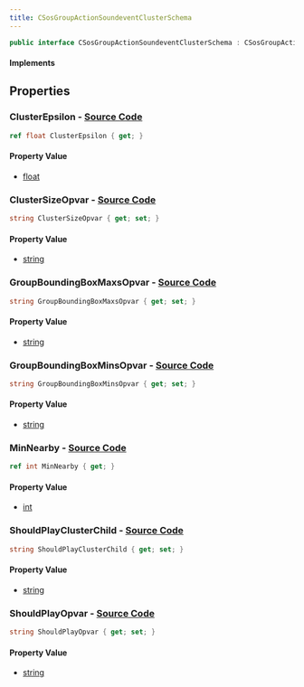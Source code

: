 ```yaml
---
title: CSosGroupActionSoundeventClusterSchema
---
```


```csharp
public interface CSosGroupActionSoundeventClusterSchema : CSosGroupActionSchema, ISchemaClass<CSosGroupActionSchema>, ISchemaClass<CSosGroupActionSoundeventClusterSchema>, ISchemaField, ISchemaClass, INativeHandle
```

#### Implements

## Properties

### **ClusterEpsilon** - [Source Code](https://github.com/swiftly-solution/swiftlys2/blob/main/managed/src/SwiftlyS2.Generated/Schemas/Interfaces/CSosGroupActionSoundeventClusterSchema.cs#L18)

```csharp
ref float ClusterEpsilon { get; }
```

#### Property Value

- [float](https://learn.microsoft.com/dotnet/api/system.single)

### **ClusterSizeOpvar** - [Source Code](https://github.com/swiftly-solution/swiftlys2/blob/main/managed/src/SwiftlyS2.Generated/Schemas/Interfaces/CSosGroupActionSoundeventClusterSchema.cs#L24)

```csharp
string ClusterSizeOpvar { get; set; }
```

#### Property Value

- [string](https://learn.microsoft.com/dotnet/api/system.string)

### **GroupBoundingBoxMaxsOpvar** - [Source Code](https://github.com/swiftly-solution/swiftlys2/blob/main/managed/src/SwiftlyS2.Generated/Schemas/Interfaces/CSosGroupActionSoundeventClusterSchema.cs#L28)

```csharp
string GroupBoundingBoxMaxsOpvar { get; set; }
```

#### Property Value

- [string](https://learn.microsoft.com/dotnet/api/system.string)

### **GroupBoundingBoxMinsOpvar** - [Source Code](https://github.com/swiftly-solution/swiftlys2/blob/main/managed/src/SwiftlyS2.Generated/Schemas/Interfaces/CSosGroupActionSoundeventClusterSchema.cs#L26)

```csharp
string GroupBoundingBoxMinsOpvar { get; set; }
```

#### Property Value

- [string](https://learn.microsoft.com/dotnet/api/system.string)

### **MinNearby** - [Source Code](https://github.com/swiftly-solution/swiftlys2/blob/main/managed/src/SwiftlyS2.Generated/Schemas/Interfaces/CSosGroupActionSoundeventClusterSchema.cs#L16)

```csharp
ref int MinNearby { get; }
```

#### Property Value

- [int](https://learn.microsoft.com/dotnet/api/system.int32)

### **ShouldPlayClusterChild** - [Source Code](https://github.com/swiftly-solution/swiftlys2/blob/main/managed/src/SwiftlyS2.Generated/Schemas/Interfaces/CSosGroupActionSoundeventClusterSchema.cs#L22)

```csharp
string ShouldPlayClusterChild { get; set; }
```

#### Property Value

- [string](https://learn.microsoft.com/dotnet/api/system.string)

### **ShouldPlayOpvar** - [Source Code](https://github.com/swiftly-solution/swiftlys2/blob/main/managed/src/SwiftlyS2.Generated/Schemas/Interfaces/CSosGroupActionSoundeventClusterSchema.cs#L20)

```csharp
string ShouldPlayOpvar { get; set; }
```

#### Property Value

- [string](https://learn.microsoft.com/dotnet/api/system.string)


